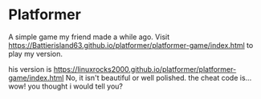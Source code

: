 # Platformer

A simple game my friend made a while ago. Visit https://Battierisland63.github.io/platformer/platformer-game/index.html to play my version.

his version is https://linuxrocks2000.github.io/platformer/platformer-game/index.html
No, it isn't beautiful or well polished.
the cheat code is... wow! you thought i would tell you?
